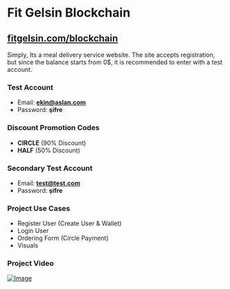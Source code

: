 # Fit Gelsin Blockchain
## [fitgelsin.com/blockchain](fitgelsin.com/blockchain)

Simply, Its a meal delivery service website. The site accepts registration, but since the balance starts from 0$, it is recommended to enter with a test account.

### Test Account
- Email: **ekin@aslan.com**
- Password: **şifre**

### Discount Promotion Codes
- **CIRCLE** (90% Discount)
- **HALF** (50% Discount)

### Secondary Test Account
- Email: **test@test.com**
- Password: **şifre**

### Project Use Cases

- Register User (Create User & Wallet)
- Login User
- Ordering Form (Circle Payment)
- Visuals

### Project Video
[![Image](https://img.youtube.com/vi/rKSaR8kFnr4/maxresdefault.jpg)](https://youtu.be/rKSaR8kFnr4)
